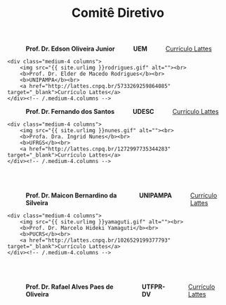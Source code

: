 ﻿---
layout: page-fullwidth
title: "Comitê Diretivo"
subheadline: ""
permalink: "/comite_diretivo/"
header:
   image_fullwidth: banner_eres2020.png
---

<div class="row t30">
    <div class="medium-4 columns">
        <img src="{{ site.urlimg }}edson.jpg" alt=""><br>
        <b>Prof. Dr. Edson Oliveira Junior</b><br>
		<b>UEM</b><br>		
		<a href="http://lattes.cnpq.br/8717980588591239" target="_blank">Currículo Lattes</a>
    </div><!-- /.medium-4.columns -->

	<div class="medium-4 columns">
        <img src="{{ site.urlimg }}rodrigues.gif" alt=""><br>
        <b>Prof. Dr. Elder de Macedo Rodrigues</b><br>
		<b>UNIPAMPA</b><br>
		<a href="http://lattes.cnpq.br/5733269259864085" target="_blank">Currículo Lattes</a>
    </div><!-- /.medium-4.columns -->
</div><!-- /.row -->


<div class="row t30">
    <div class="medium-4 columns">
        <img src="{{ site.urlimg }}santos.gif" alt=""><br>
        <b>Prof. Dr. Fernando dos Santos</b><br>
		<b>UDESC</b><br>		
		<a href="http://lattes.cnpq.br/9532186865794326" target="_blank">Currículo Lattes</a>
    </div><!-- /.medium-4.columns -->

	<div class="medium-4 columns">
        <img src="{{ site.urlimg }}nunes.gif" alt=""><br>
        <b>Profa. Dra. Ingrid Nunes</b><br>
		<b>UFRGS</b><br>
		<a href="http://lattes.cnpq.br/1272997735344283" target="_blank">Currículo Lattes</a>
    </div><!-- /.medium-4.columns -->
</div><!-- /.row -->

<br><br>

<div class="row t30">
    <div class="medium-4 columns">
        <img src="{{ site.urlimg }}silveira.gif" alt=""><br>
        <b>Prof. Dr. Maicon Bernardino da Silveira</b><br>
		<b>UNIPAMPA</b><br>		
		<a href="http://lattes.cnpq.br/0523166822363498" target="_blank">Currículo Lattes</a>
    </div><!-- /.medium-4.columns -->

	<div class="medium-4 columns">
        <img src="{{ site.urlimg }}yamaguti.gif" alt=""><br>
        <b>Prof. Dr. Marcelo Hideki Yamaguti</b><br>
		<b>PUCRS</b><br>
		<a href="http://lattes.cnpq.br/1026529199377793" target="_blank">Currículo Lattes</a>
    </div><!-- /.medium-4.columns -->
</div><!-- /.row -->

<br><br>

<div class="row t30">
    <div class="medium-4 columns">
        <img src="{{ site.urlimg }}oliveira.gif" alt=""><br>
        <b>Prof. Dr. Rafael Alves Paes de Oliveira</b><br>
		<b>UTFPR-DV</b><br>		
		<a href="http://lattes.cnpq.br/0793753941171478" target="_blank">Currículo Lattes</a>
    </div><!-- /.medium-4.columns -->

	
</div><!-- /.row -->


<div class="row t30">	
	<img src="{{ site.urlimg }}promocao_apoio_logos.png" alt="" align="center">
</div><!-- /.row -->








